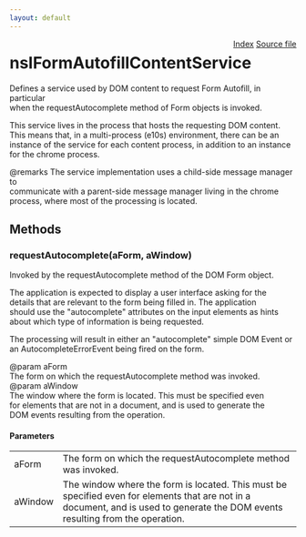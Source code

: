 ```yaml
---
layout: default
---
```

<div class='links' style='float:right'><a href="../index.html">Index</a>
<a href="http://dxr.mozilla.org/mozilla-central/source/toolkit/components/formautofill/nsIFormAutofillContentService.idl">Source file</a>
</div>

# nsIFormAutofillContentService #
  
Defines a service used by DOM content to request Form Autofill, in particular  
when the requestAutocomplete method of Form objects is invoked.  
  
This service lives in the process that hosts the requesting DOM content.  
This means that, in a multi-process (e10s) environment, there can be an  
instance of the service for each content process, in addition to an instance  
for the chrome process.  
  
@remarks The service implementation uses a child-side message manager to  
         communicate with a parent-side message manager living in the chrome  
         process, where most of the processing is located.  
  

## Methods ##

### requestAutocomplete(aForm, aWindow) ###
  
Invoked by the requestAutocomplete method of the DOM Form object.  
  
The application is expected to display a user interface asking for the  
details that are relevant to the form being filled in.  The application  
should use the "autocomplete" attributes on the input elements as hints  
about which type of information is being requested.  
  
The processing will result in either an "autocomplete" simple DOM Event or  
an AutocompleteErrorEvent being fired on the form.  
  
@param aForm  
       The form on which the requestAutocomplete method was invoked.  
@param aWindow  
       The window where the form is located.  This must be specified even  
       for elements that are not in a document, and is used to generate the  
       DOM events resulting from the operation.  
  

#### Parameters ####

<table>

<tr>
<td>aForm</td>
<td>       The form on which the requestAutocomplete method was invoked.  
</td>
</tr>

<tr>
<td>aWindow</td>
<td>       The window where the form is located.  This must be specified even  
       for elements that are not in a document, and is used to generate the  
       DOM events resulting from the operation.  
</td>
</tr>

</table>
